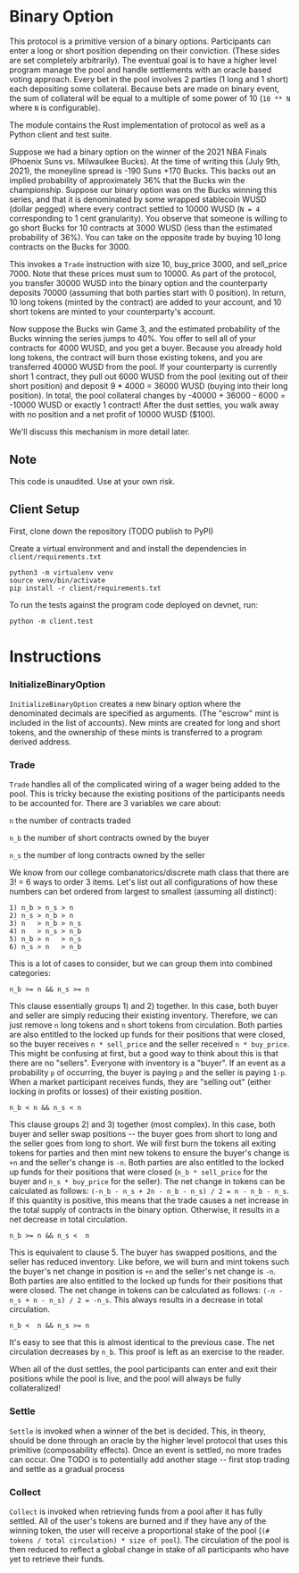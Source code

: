 # Binary Option

This protocol is a primitive version of a binary options. Participants can enter a long or short position depending on their conviction. (These sides are set completely arbitrarily). The eventual goal is to have a higher level program manage the pool and handle settlements with an oracle based voting approach. Every bet in the pool involves 2 parties (1 long and 1 short) each depositing some collateral. Because bets are made on binary event, the sum of collateral will be equal to a multiple of some power of 10 (`10 ** N` where `N` is configurable).

The module contains the Rust implementation of protocol as well as a Python client and test suite.

Suppose we had a binary option on the winner of the 2021 NBA Finals (Phoenix Suns vs. Milwaulkee Bucks). At the time of writing this (July 9th, 2021), the moneyline spread is -190 Suns +170 Bucks. This backs out an implied probability of approximately 36% that the Bucks win the championship. Suppose our binary option was on the Bucks winning this series, and that it is denominated by some wrapped stablecoin WUSD (dollar pegged) where every contract settled to 10000 WUSD (`N = 4` corresponding to 1 cent granularity). You observe that someone is willing to go short Bucks for 10 contracts at 3000 WUSD (less than the estimated probability of 36%). You can take on the opposite trade by buying 10 long contracts on the Bucks for 3000.

This invokes a `Trade` instruction with size 10, buy_price 3000, and sell_price 7000. Note that these prices must sum to 10000. As part of the protocol, you transfer 30000 WUSD into the binary option and the counterparty deposits 70000 (assuming that both parties start with 0 position). In return, 10 long tokens (minted by the contract) are added to your account, and 10 short tokens are minted to your counterparty's account.

Now suppose the Bucks win Game 3, and the estimated probability of the Bucks winning the series jumps to 40%. You offer to sell all of your contracts for 4000 WUSD, and you get a buyer. Because you already hold long tokens, the contract will burn those existing tokens, and you are transferred 40000 WUSD from the pool. If your counterparty is currently short 1 contract, they pull out 6000 WUSD from the pool (exiting out of their short position) and deposit 9 * 4000 = 36000 WUSD (buying into their long position). In total, the pool collateral changes by -40000 + 36000 - 6000 = -10000 WUSD or exactly 1 contract! After the dust settles, you walk away with no position and a net profit of 10000 WUSD ($100).

We'll discuss this mechanism in more detail later.

## Note

This code is unaudited. Use at your own risk.

## Client Setup 
First, clone down the repository (TODO publish to PyPI)

Create a virtual environment and and install the dependencies in `client/requirements.txt`

```
python3 -m virtualenv venv
source venv/bin/activate
pip install -r client/requirements.txt
```

To run the tests against the program code deployed on devnet, run:
```
python -m client.test
```

# Instructions

### InitializeBinaryOption
`InitializeBinaryOption` creates a new binary option where the denominated decimals are specified as arguments. (The "escrow" mint is included in the list of accounts). New mints are created for long and short tokens, and the ownership of these mints is transferred to a program derived address.

### Trade
`Trade` handles all of the complicated wiring of a wager being added to the pool. This is tricky because the existing positions of the participants needs to be accounted for. There are 3 variables we care about: 

`n` the number of contracts traded

`n_b` the number of short contracts owned by the buyer

`n_s` the number of long contracts owned by the seller

We know from our college combanatorics/discrete math class that there are 3! = 6 ways to order 3 items. Let's list out all configurations of how these numbers can bet ordered from largest to smallest (assuming all distinct):

```
1) n_b > n_s > n
2) n_s > n_b > n
3) n   > n_b > n_s
4) n   > n_s > n_b
5) n_b > n   > n_s
6) n_s > n   > n_b
```
This is a lot of cases to consider, but we can group them into combined categories:
```
n_b >= n && n_s >= n
```
This clause essentially groups 1) and 2) together. In this case, both buyer and seller are simply reducing their existing inventory. Therefore, we can just remove `n` long tokens and `n` short tokens from circulation. Both parties are also entitled to the locked up funds for their positions that were closed, so the buyer receives `n * sell_price` and the seller received `n * buy_price`. This might be confusing at first, but a good way to think about this is that there are no "sellers". Everyone with inventory is a "buyer". If an event as a probability `p` of occurring, the buyer is paying `p` and the seller is paying `1-p`. When a market participant receives funds, they are "selling out" (either locking in profits or losses) of their existing position.

```
n_b < n && n_s < n
```
This clause groups 2) and 3) together (most complex). In this case, both buyer and seller swap positions -- the buyer goes from short to long and the seller goes from long to short. We will first burn the tokens all exiting tokens for parties and then mint new tokens to ensure the buyer's change is `+n` and the seller's change is `-n`. Both parties are also entitled to the locked up funds for their positions that were closed (`n_b * sell_price` for the buyer and `n_s * buy_price` for the seller). The net change in tokens can be calculated as follows: `(-n_b - n_s + 2n - n_b - n_s) / 2 = n - n_b - n_s`. If this quantity is positive, this means that the trade causes a net increase in the total supply of contracts in the binary option. Otherwise, it results in a net decrease in total circulation.

```
n_b >= n && n_s <  n
```
This is equivalent to clause 5. The buyer has swapped positions, and the seller has reduced inventory. Like before, we will burn and mint tokens such the buyer's net change in position is `+n` and the seller's net change is `-n`. Both parties are also entitled to the locked up funds for their positions that were closed. The net change in tokens can be calculated as follows: `(-n - n_s + n - n_s) / 2 = -n_s`. This always results in a decrease in total circulation.

```
n_b <  n && n_s >= n
```
It's easy to see that this is almost identical to the previous case. The net circulation decreases by `n_b`. This proof is left as an exercise to the reader.

When all of the dust settles, the pool participants can enter and exit their positions while the pool is live, and the pool will always be fully collateralized!

### Settle
`Settle` is invoked when a winner of the bet is decided. This, in theory, should be done through an oracle by the higher level protocol that uses this primitive (composability effects). Once an event is settled, no more trades can occur. One TODO is to potentially add another stage -- first stop trading and settle as a gradual process

### Collect
`Collect` is invoked when retrieving funds from a pool after it has fully settled. All of the user's tokens are burned and if they have any of the winning token, the user will receive a proportional stake of the pool (`(# tokens / total circulation) * size of pool`). The circulation of the pool is then reduced to reflect a global change in stake of all participants who have yet to retrieve their funds.
